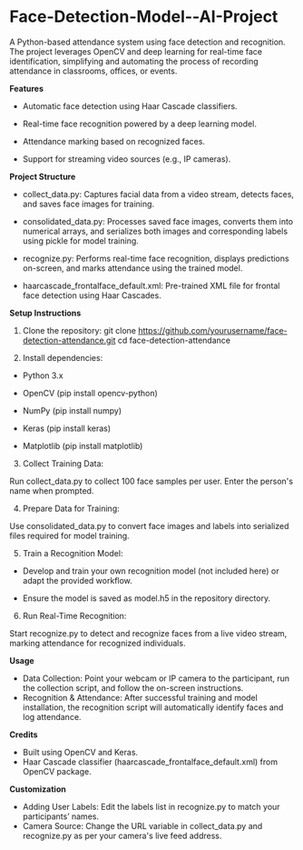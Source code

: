 # Face-Detection-Model--AI-Project
A Python-based attendance system using face detection and recognition. The project leverages OpenCV and deep learning for real-time face identification, simplifying and automating the process of recording attendance in classrooms, offices, or events.


**Features**
- Automatic face detection using Haar Cascade classifiers.

- Real-time face recognition powered by a deep learning model.

- Attendance marking based on recognized faces.

- Support for streaming video sources (e.g., IP cameras).


**Project Structure**
- collect_data.py: Captures facial data from a video stream, detects faces, and saves face images for training.

- consolidated_data.py: Processes saved face images, converts them into numerical arrays, and serializes both images and corresponding labels using pickle for model training.

- recognize.py: Performs real-time face recognition, displays predictions on-screen, and marks attendance using the trained model.

- haarcascade_frontalface_default.xml: Pre-trained XML file for frontal face detection using Haar Cascades.

**Setup Instructions**
1. Clone the repository:
   git clone https://github.com/yourusername/face-detection-attendance.git
   cd face-detection-attendance

2. Install dependencies:

  - Python 3.x

  - OpenCV (pip install opencv-python)

  - NumPy (pip install numpy)

  - Keras (pip install keras)

  - Matplotlib (pip install matplotlib)

3. Collect Training Data:

  Run collect_data.py to collect 100 face samples per user. Enter the person's name when prompted.

4. Prepare Data for Training:

  Use consolidated_data.py to convert face images and labels into serialized files required for model training.

5. Train a Recognition Model:

  - Develop and train your own recognition model (not included here) or adapt the provided workflow.

  - Ensure the model is saved as model.h5 in the repository directory.

6. Run Real-Time Recognition:

  Start recognize.py to detect and recognize faces from a live video stream, marking attendance for recognized individuals.


**Usage**
- Data Collection: Point your webcam or IP camera to the participant, run the collection script, and follow the on-screen instructions.
- Recognition & Attendance: After successful training and model installation, the recognition script will automatically identify faces and log attendance.

**Credits**
- Built using OpenCV and Keras.
- Haar Cascade classifier (haarcascade_frontalface_default.xml) from OpenCV package.


**Customization**
- Adding User Labels: Edit the labels list in recognize.py to match your participants’ names.
- Camera Source: Change the URL variable in collect_data.py and recognize.py as per your camera's live feed address.


